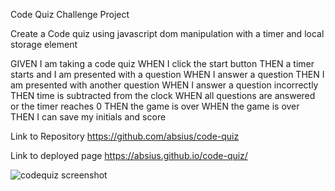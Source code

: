 Code Quiz Challenge Project

Create a Code quiz using javascript dom manipulation with a timer and local storage element

GIVEN I am taking a code quiz
WHEN I click the start button
THEN a timer starts and I am presented with a question
WHEN I answer a question
THEN I am presented with another question
WHEN I answer a question incorrectly
THEN time is subtracted from the clock
WHEN all questions are answered or the timer reaches 0
THEN the game is over
WHEN the game is over
THEN I can save my initials and score

Link to Repository https://github.com/absius/code-quiz

Link to deployed page https://absius.github.io/code-quiz/

![codequiz screenshot](https://user-images.githubusercontent.com/50057893/125217772-170b2200-e287-11eb-92f8-4005fddb88a0.png)
